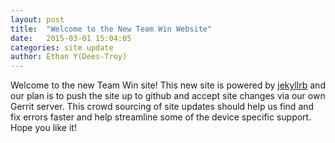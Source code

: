 ```yaml
---
layout: post
title:  "Welcome to the New Team Win Website"
date:   2015-03-01 15:04:05
categories: site update
author: Ethan Y(Dees-Troy)
---
```


Welcome to the new Team Win site! This new site is powered by [jekyllrb](http://jekyllrb.com/) and our plan is to push the site up to github and accept site changes via our own Gerrit server. This crowd sourcing of site updates should help us find and fix errors faster and help streamline some of the device specific support. Hope you like it!

